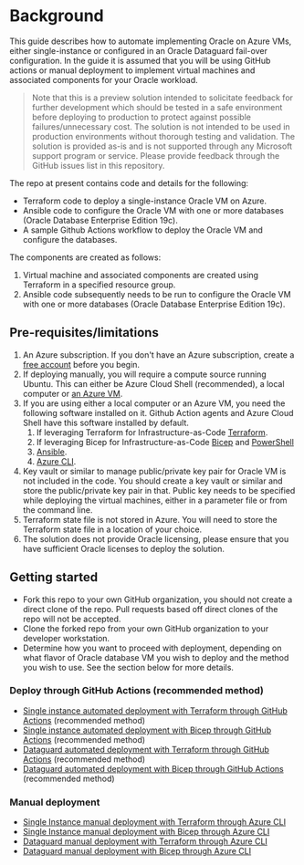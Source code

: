 # Background

This guide describes how to automate implementing Oracle on Azure VMs, either single-instance or configured in an Oracle Dataguard fail-over configuration. In the guide it is assumed that you will be using GitHub actions or manual deployment to implement virtual machines and associated components for your Oracle workload.

> Note that this is a preview solution intended to solicitate feedback for further development which should be tested in a safe environment before deploying to production to protect against possible failures/unnecessary cost. The solution is not intended to be used in production environments without thorough testing and validation. The solution is provided as-is and is not supported through any Microsoft support program or service. Please provide feedback through the GitHub issues list in this repository.

The repo at present contains code and details for the following:

- Terraform code to deploy a single-instance Oracle VM on Azure.
- Ansible code to configure the Oracle VM with one or more databases (Oracle Database Enterprise Edition 19c).
- A sample Github Actions workflow to deploy the Oracle VM and configure the databases.

The components are created as follows:

1. Virtual machine and associated components are created using Terraform in a specified resource group.
2. Ansible code subsequently needs to be run to configure the Oracle VM with one or more databases (Oracle Database Enterprise Edition 19c).

## Pre-requisites/limitations

1. An Azure subscription. If you don't have an Azure subscription, create a [free account](https://azure.microsoft.com/en-us/free/?ref=microsoft.com&utm_source=microsoft.com&utm_medium=docs&utm_campaign=visualstudio) before you begin.
2. If deploying manually, you will require a compute source running Ubuntu. This can either be Azure Cloud Shell (recommended), a local computer or [an Azure VM](https://learn.microsoft.com/en-us/azure/virtual-machines/linux/quick-create-portal?tabs=ubuntu).
3. If you are using either a local computer or an Azure VM, you need the following software installed on it. Github Action agents and Azure Cloud Shell have this software installed by default.
    1. If leveraging Terraform for Infrastructure-as-Code [Terraform](https://developer.hashicorp.com/terraform/downloads).
    1. If leveraging Bicep for Infrastructure-as-Code [Bicep](https://learn.microsoft.com/en-us/azure/azure-resource-manager/bicep/install) and [PowerShell](https://learn.microsoft.com/en-us/powershell/scripting/install/installing-powershell?view=powershell-7.4)
    1. [Ansible](https://docs.ansible.com/ansible/latest/installation_guide/installation_distros.html).
    1. [Azure CLI](https://learn.microsoft.com/en-us/cli/azure/install-azure-cli-linux?pivots=apt).
4. Key vault or similar to manage public/private key pair for Oracle VM is not included in the code. You should create a key vault or similar and store the public/private key pair in that. Public key needs to be specified while deploying the virtual machines, either in a parameter file or from the command line.
5. Terraform state file is not stored in Azure. You will need to store the Terraform state file in a location of your choice.
6. The solution does not provide Oracle licensing, please ensure that you have sufficient Oracle licenses to deploy the solution.

## Getting started

- Fork this repo to your own GitHub organization, you should not create a direct clone of the repo. Pull requests based off direct clones of the repo will not be accepted.
- Clone the forked repo from your own GitHub organization to your developer workstation.
- Determine how you want to proceed with deployment, depending on what flavor of Oracle database VM you wish to deploy and the method you wish to use. See the section below for more details.

### Deploy through GitHub Actions (recommended method)

- [Single instance automated deployment with Terraform through GitHub Actions](./Deploy-SI-with-TF-GitHub-Actions.md) (recommended method)
- [Single instance automated deployment with Bicep through GitHub Actions](./Deploy-SI-with-Bicep-GitHub-Actions.md) (recommended method)
- [Dataguard automated deployment with Terraform through GitHub Actions](./Deploy-DG-with-TF-GitHub-Actions.md) (recommended method)
- [Dataguard automated deployment with Bicep through GitHub Actions](./Deploy-DG-with-Bicep-GitHub-Actions.md) (recommended method)
  
### Manual deployment

- [Single Instance manual deployment with Terraform through Azure CLI](./Deploy-SI-with-TF-Azure-CLI.md)
- [Single Instance manual deployment with Bicep through Azure CLI](./Deploy-SI-with-Bicep-Azure-CLI.md)
- [Dataguard manual deployment with Terraform through Azure CLI](./Deploy-DG-with-TF-Azure-CLI.md)
- [Dataguard manual deployment with Bicep through Azure CLI](./Deploy-DG-with-Bicep-Azure-CLI.md)
